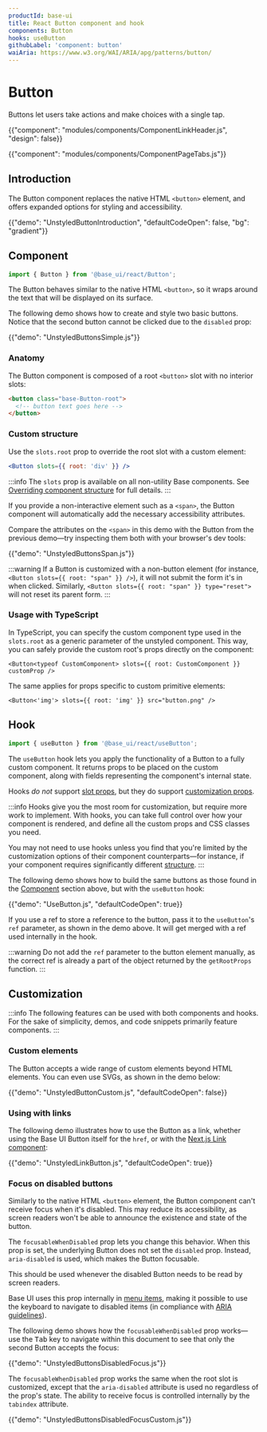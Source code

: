 ```yaml
---
productId: base-ui
title: React Button component and hook
components: Button
hooks: useButton
githubLabel: 'component: button'
waiAria: https://www.w3.org/WAI/ARIA/apg/patterns/button/
---
```


# Button

<p class="description">Buttons let users take actions and make choices with a single tap.</p>

{{"component": "modules/components/ComponentLinkHeader.js", "design": false}}

{{"component": "modules/components/ComponentPageTabs.js"}}

## Introduction

The Button component replaces the native HTML `<button>` element, and offers expanded options for styling and accessibility.

{{"demo": "UnstyledButtonIntroduction", "defaultCodeOpen": false, "bg": "gradient"}}

## Component

```jsx
import { Button } from '@base_ui/react/Button';
```

The Button behaves similar to the native HTML `<button>`, so it wraps around the text that will be displayed on its surface.

The following demo shows how to create and style two basic buttons.
Notice that the second button cannot be clicked due to the `disabled` prop:

{{"demo": "UnstyledButtonsSimple.js"}}

### Anatomy

The Button component is composed of a root `<button>` slot with no interior slots:

```html
<button class="base-Button-root">
  <!-- button text goes here -->
</button>
```

### Custom structure

Use the `slots.root` prop to override the root slot with a custom element:

```jsx
<Button slots={{ root: 'div' }} />
```

:::info
The `slots` prop is available on all non-utility Base components.
See [Overriding component structure](/base-ui/guides/overriding-component-structure/) for full details.
:::

If you provide a non-interactive element such as a `<span>`, the Button component will automatically add the necessary accessibility attributes.

Compare the attributes on the `<span>` in this demo with the Button from the previous demo—try inspecting them both with your browser's dev tools:

{{"demo": "UnstyledButtonsSpan.js"}}

:::warning
If a Button is customized with a non-button element (for instance, `<Button slots={{ root: "span" }} />`), it will not submit the form it's in when clicked.
Similarly, `<Button slots={{ root: "span" }} type="reset">` will not reset its parent form.
:::

### Usage with TypeScript

In TypeScript, you can specify the custom component type used in the `slots.root` as a generic parameter of the unstyled component. This way, you can safely provide the custom root's props directly on the component:

```tsx
<Button<typeof CustomComponent> slots={{ root: CustomComponent }} customProp />
```

The same applies for props specific to custom primitive elements:

```tsx
<Button<'img'> slots={{ root: 'img' }} src="button.png" />
```

## Hook

```js
import { useButton } from '@base_ui/react/useButton';
```

The `useButton` hook lets you apply the functionality of a Button to a fully custom component.
It returns props to be placed on the custom component, along with fields representing the component's internal state.

Hooks _do not_ support [slot props](#custom-structure), but they do support [customization props](#customization).

:::info
Hooks give you the most room for customization, but require more work to implement.
With hooks, you can take full control over how your component is rendered, and define all the custom props and CSS classes you need.

You may not need to use hooks unless you find that you're limited by the customization options of their component counterparts—for instance, if your component requires significantly different [structure](#anatomy).
:::

The following demo shows how to build the same buttons as those found in the [Component](#component) section above, but with the `useButton` hook:

{{"demo": "UseButton.js", "defaultCodeOpen": true}}

If you use a ref to store a reference to the button, pass it to the `useButton`'s `ref` parameter, as shown in the demo above.
It will get merged with a ref used internally in the hook.

:::warning
Do not add the `ref` parameter to the button element manually, as the correct ref is already a part of the object returned by the `getRootProps` function.
:::

## Customization

:::info
The following features can be used with both components and hooks.
For the sake of simplicity, demos, and code snippets primarily feature components.
:::

### Custom elements

The Button accepts a wide range of custom elements beyond HTML elements.
You can even use SVGs, as shown in the demo below:

{{"demo": "UnstyledButtonCustom.js", "defaultCodeOpen": false}}

### Using with links

The following demo illustrates how to use the Button as a link, whether using the Base UI Button itself for the `href`, or with the [Next.js Link component](https://nextjs.org/docs/pages/api-reference/components/link):

{{"demo": "UnstyledLinkButton.js", "defaultCodeOpen": true}}

### Focus on disabled buttons

Similarly to the native HTML `<button>` element, the Button component can't receive focus when it's disabled.
This may reduce its accessibility, as screen readers won't be able to announce the existence and state of the button.

The `focusableWhenDisabled` prop lets you change this behavior.
When this prop is set, the underlying Button does not set the `disabled` prop.
Instead, `aria-disabled` is used, which makes the Button focusable.

This should be used whenever the disabled Button needs to be read by screen readers.

Base UI uses this prop internally in [menu items](/base-ui/react-menu/), making it possible to use the keyboard to navigate to disabled items (in compliance with [ARIA guidelines](https://www.w3.org/WAI/ARIA/apg/practices/keyboard-interface/#x6-7-focusability-of-disabled-controls)).

The following demo shows how the `focusableWhenDisabled` prop works—use the <kbd class="key">Tab</kbd> key to navigate within this document to see that only the second Button accepts the focus:

{{"demo": "UnstyledButtonsDisabledFocus.js"}}

The `focusableWhenDisabled` prop works the same when the root slot is customized, except that the `aria-disabled` attribute is used no regardless of the prop's state.
The ability to receive focus is controlled internally by the `tabindex` attribute.

{{"demo": "UnstyledButtonsDisabledFocusCustom.js"}}
